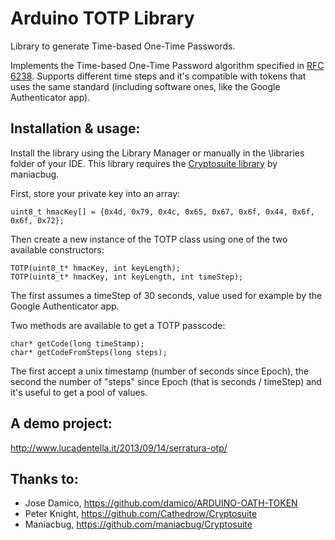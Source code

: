 Arduino TOTP Library
====================

Library to generate Time-based One-Time Passwords.

Implements the Time-based One-Time Password algorithm specified in [RFC 6238](https://tools.ietf.org/html/rfc6238). Supports different time steps and it's compatible with tokens that uses the same standard (including software ones, like the Google Authenticator app).


Installation & usage:
--------------------
Install the library using the Library Manager or manually in the \libraries folder of your IDE.
This library requires the [Cryptosuite library](https://github.com/maniacbug/Cryptosuite) by maniacbug.

First, store your private key into an array:
```
uint8_t hmacKey[] = {0x4d, 0x79, 0x4c, 0x65, 0x67, 0x6f, 0x44, 0x6f, 0x6f, 0x72};
```
Then create a new instance of the TOTP class using one of the two available constructors:
```
TOTP(uint8_t* hmacKey, int keyLength);
TOTP(uint8_t* hmacKey, int keyLength, int timeStep);
```
The first assumes a timeStep of 30 seconds, value used for example by the Google Authenticator app.

Two methods are available to get a TOTP passcode:
```
char* getCode(long timeStamp);
char* getCodeFromSteps(long steps);
```
The first accept a unix timestamp (number of seconds since Epoch), the second the number of "steps" since Epoch (that is seconds / timeStep) and it's useful to get a pool of values.

A demo project:
---------------

http://www.lucadentella.it/2013/09/14/serratura-otp/


Thanks to:
----------

* Jose Damico, https://github.com/damico/ARDUINO-OATH-TOKEN
* Peter Knight, https://github.com/Cathedrow/Cryptosuite
* Maniacbug, https://github.com/maniacbug/Cryptosuite
